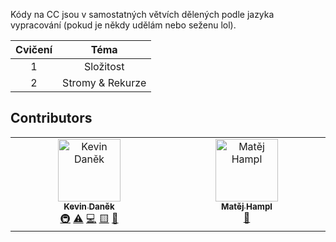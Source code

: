 Kódy na CC jsou v samostatných větvích dělených podle jazyka vypracování (pokud
je někdy udělám nebo seženu lol).

| Cvičení |       Téma       |
| :-----: | :--------------: |
|    1    |    Složitost     |
|    2    | Stromy & Rekurze |

## Contributors

<!-- ALL-CONTRIBUTORS-LIST:START - Do not remove or modify this section -->
<!-- prettier-ignore-start -->
<!-- markdownlint-disable -->
<table>
  <tbody>
    <tr>
      <td align="center" valign="top" width="14.28%"><a href="http://bahamut731lp.github.io"><img src="https://avatars.githubusercontent.com/u/27443880?v=4?s=100" width="100px;" alt="Kevin Daněk"/><br /><sub><b>Kevin Daněk</b></sub></a><br /><a href="#infra-Bahamut731lp" title="Infrastructure (Hosting, Build-Tools, etc)">🚇</a> <a href="https://github.com/Bahamut731lp/ALD/commits?author=Bahamut731lp" title="Tests">⚠️</a> <a href="https://github.com/Bahamut731lp/ALD/commits?author=Bahamut731lp" title="Code">💻</a> <a href=""Javascript")," title="Javascript">🟨</a> <a href=""Rust")," title="Rust">🦀</a></td>
      <td align="center" valign="top" width="14.28%"><a href="https://github.com/matejhampl"><img src="https://avatars.githubusercontent.com/u/91940093?v=4?s=100" width="100px;" alt="Matěj Hampl"/><br /><sub><b>Matěj Hampl</b></sub></a><br /><a href=""Python")," title="Python">🐍</a></td>
    </tr>
  </tbody>
</table>

<!-- markdownlint-restore -->
<!-- prettier-ignore-end -->

<!-- ALL-CONTRIBUTORS-LIST:END -->
